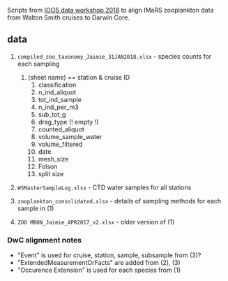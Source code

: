 Scripts from [IOOS data workshop 2018](https://github.com/ioos/BioData-Training-Workshop) to align IMaRS zooplankton data from Walton Smith cruises to Darwin Core.

## data
1. `compiled_zoo_taxonomy_Jaimie_31JAN2018.xlsx` - species counts for each sampling
    1. (sheet name) == station & cruise ID
        1. classification
        2. n_ind_aliquot
        3. tot_ind_sample
        4. n_ind_per_m3
        5. sub_tot_g
        6. drag_type (! empty !)
        7. counted_aliquot
        8. volume_sample_water
        9. volume_filtered
        10. date
        11. mesh_size
        12. Folson
        13. split size

2. `WSMasterSampleLog.xlsx` - CTD water samples for all stations
3. `zooplankton_consolidated.xlsx` - details of sampling methods for each sample in (1)
4. `ZOO MBON_Jaimie_APR2017_v2.xlsx` - older version of (1)

### DwC alignment notes
* "Event" is used for cruise, station, sample, subsample from (3)?
* "ExtendedMeasurementOrFacts" are added from (2), (3)
* "Occurence Extension" is used for each species from (1)
